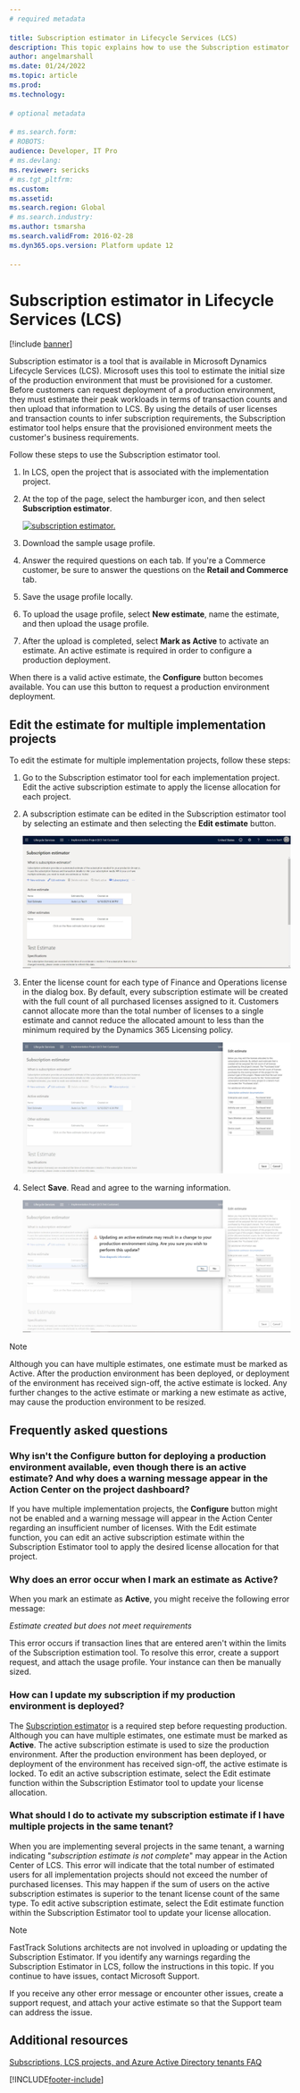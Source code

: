 ```yaml
---
# required metadata

title: Subscription estimator in Lifecycle Services (LCS)
description: This topic explains how to use the Subscription estimator tool that is available in Lifecycle Services (LCS).
author: angelmarshall
ms.date: 01/24/2022
ms.topic: article
ms.prod: 
ms.technology: 

# optional metadata

# ms.search.form: 
# ROBOTS: 
audience: Developer, IT Pro
# ms.devlang: 
ms.reviewer: sericks
# ms.tgt_pltfrm: 
ms.custom: 
ms.assetid: 
ms.search.region: Global
# ms.search.industry: 
ms.author: tsmarsha
ms.search.validFrom: 2016-02-28
ms.dyn365.ops.version: Platform update 12

---
```

# Subscription estimator in Lifecycle Services (LCS)

[!include [banner](../includes/banner.md)]

Subscription estimator is a tool that is available in Microsoft Dynamics Lifecycle Services (LCS). Microsoft uses this tool to estimate the initial size of the production environment that must be provisioned for a customer. Before customers can request deployment of a production environment, they must estimate their peak workloads in terms of transaction counts and then upload that information to LCS. By using the details of user licenses and transaction counts to infer subscription requirements, the Subscription estimator tool helps ensure that the provisioned environment meets the customer's business requirements.

Follow these steps to use the Subscription estimator tool.

1. In LCS, open the project that is associated with the implementation project.
2. At the top of the page, select the hamburger icon, and then select **Subscription estimator**.

    [![subscription estimator.](./media/subscription_estimator_01.png)](./media/subscription_estimator_01.png)

3. Download the sample usage profile.
4. Answer the required questions on each tab. If you're a Commerce customer, be sure to answer the questions on the **Retail and Commerce** tab.
5. Save the usage profile locally.
6. To upload the usage profile, select **New estimate**, name the estimate, and then upload the usage profile.
7. After the upload is completed, select **Mark as Active** to activate an estimate. An active estimate is required in order to configure a production deployment.

When there is a valid active estimate, the **Configure** button becomes available. You can use this button to request a production environment deployment.

## Edit the estimate for multiple implementation projects

To edit the estimate for multiple implementation projects, follow these steps:

1. Go to the Subscription estimator tool for each implementation project. Edit the active subscription estimate to apply the license allocation for each project.
2. A subscription estimate can be edited in the Subscription estimator tool by selecting an estimate and then selecting the **Edit estimate** button.

    [![Subscription estimator edit button](./media/SubscriptionEstimatorWithEdit.jpg)](./media/SubscriptionEstimatorWithEdit.jpg)
    
3. Enter the license count for each type of Finance and Operations license in the dialog box. By default, every subscription estimate will be created with the full count of all purchased licenses assigned to it. Customers cannot allocate more than the total number of licenses to a single estimate and cannot reduce the allocated amount to less than the minimum required by the Dynamics 365 Licensing policy.

    [![Subscription estimator edit dialog](./media/SubscriptionEstimatorEditDialog.jpg)](./media/SubscriptionEstimatorEditDialog.jpg)
    
4. Select **Save**. Read and agree to the warning information. 
 
    [![Subscription estimator active edit warning](./media/SubscriptionEstimatorEditDialogWarning.jpg)](./media/SubscriptionEstimatorEditDialogWarning.jpg)

> [!NOTE] 
> Although you can have multiple estimates, one estimate must be marked as Active. After the production environment has been deployed, or deployment of the environment has received sign-off, the active estimate is locked. Any further changes to the active estimate or marking a new estimate as active, may cause the production environment to be resized.

## Frequently asked questions

### Why isn't the **Configure** button for deploying a production environment available, even though there is an active estimate? And why does a warning message appear in the Action Center on the project dashboard?

If you have multiple implementation projects, the **Configure** button might not be enabled and a warning message will appear in the Action Center regarding an insufficient number of licenses. With the Edit estimate function, you can  edit an active subscription estimate within the Subscription Estimator tool to apply the desired license allocation for that project.

### Why does an error occur when I mark an estimate as **Active**?

When you mark an estimate as **Active**, you might receive the following error message:

*Estimate created but does not meet requirements*

This error occurs if transaction lines that are entered aren't within the limits of the Subscription estimation tool. To resolve this error, create a support request, and attach the usage profile. Your instance can then be manually sized.

### How can I update my subscription if my production environment is deployed?

The [Subscription estimator](subscription-estimator.md) is a required step before requesting production. Although you can have multiple estimates, one estimate must be marked as  **Active**. The active subscription estimate is used to size the production environment. After the production environment has been deployed, or deployment of the environment has received sign-off, the active estimate is locked. To edit an active subscription estimate, select the Edit estimate function within the Subscription Estimator tool to update your license allocation.

### What should I do to activate my subscription estimate if I have multiple projects in the same tenant?

When you are implementing several projects in the same tenant, a warning indicating "*subscription estimate is not complete*" may appear in the Action Center of LCS. This error will indicate that the total number of estimated users for all implementation projects should not exceed the number of purchased licenses. This may happen if the sum of users on the active subscription estimates is superior to the tenant license count of the same type. To edit active subscription estimate, select the Edit estimate function within the Subscription Estimator tool to update your license allocation.

> [!NOTE]
> FastTrack Solutions architects are not involved in uploading or updating the Subscription Estimator. If you identify any warnings regarding the Subscription Estimator in LCS, follow the instructions in this topic. If you continue to have issues, contact Microsoft Support.

If you receive any other error message or encounter other issues, create a support request, and attach your active estimate so that the Support team can address the issue.

## Additional resources

[Subscriptions, LCS projects, and Azure Active Directory tenants FAQ](../../fin-ops/get-started/subscription-overview.md)

[!INCLUDE[footer-include](../../../includes/footer-banner.md)]
